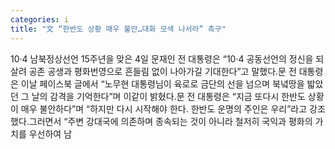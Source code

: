 ```yaml
---
categories: i
title: "文 “한반도 상황 매우 불안…대화 모색 나서라” 촉구"
---
```

10·4 남북정상선언 15주년을 맞은 4일 문재인 전 대통령은 “10·4 공동선언의 정신을 되살려 공존 공생과 평화번영으로 흔들림 없이 나아가길 기대한다”고 말했다.문 전 대통령은 이날 페이스북 글에서 “노무현 대통령님이 육로로 금단의 선을 넘으며 북녘땅을 밟았던 그 날의 감격을 기억한다”며 이같이 밝혔다.문 전 대통령은 “지금 또다시 한반도 상황이 매우 불안하다”며 “하지만 다시 시작해야 한다. 한반도 운명의 주인은 우리”라고 강조했다.그러면서 “주변 강대국에 의존하며 종속되는 것이 아니라 철저히 국익과 평화의 가치를 우선하여 남
